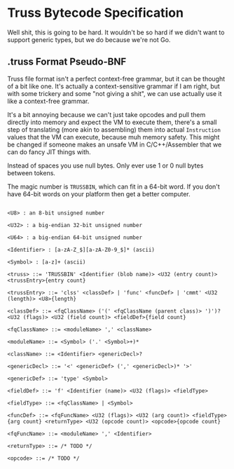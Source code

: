 # Truss Bytecode Specification

Well shit, this is going to be hard.  It wouldn't be so hard if we didn't want
to support generic types, but we do because we're not Go.

## .truss Format Pseudo-BNF

Truss file format isn't a perfect context-free grammar, but it can be thought
of a bit like one.  It's actually a context-sensitive grammar if I am right, but
with some trickery and some "not giving a shit", we can use actually use it like
a context-free grammar.

It's a bit annoying because we can't just take opcodes and pull
them directly into memory and expect the VM to execute them, there's a small
step of translating (more akin to assembling) them into actual `Instruction`
values that the VM can execute, because muh memory safety.  This might be
changed if someone makes an unsafe VM in C/C++/Assembler that we can do fancy
JIT things with.

Instead of spaces you use null bytes.  Only ever use 1 or 0 null bytes between
tokens.

The magic number is `TRUSSBIN`, which can fit in a 64-bit word.  If you don't
have 64-bit words on your platform then get a better computer.

```

<U8> : an 8-bit unsigned number

<U32> : a big-endian 32-bit unsigned number

<U64> : a big-endian 64-bit unsigned number

<Identifier> : [a-zA-Z_$][a-zA-Z0-9_$]* (ascii)

<Symbol> : [a-z]+ (ascii)

<truss> ::= 'TRUSSBIN' <Identifier (blob name)> <U32 (entry count)> <trussEntry>{entry count}

<trussEntry> ::= 'clss' <classDef> | 'func' <funcDef> | 'cmmt' <U32 (length)> <U8>{length}

<classDef> ::= <fqClassName> ('(' <fqClassName (parent class)> ')')? <U32 (flags)> <U32 (field count)> <fieldDef>{field count}

<fqClassName> ::= <moduleName> ',' <className>

<moduleName> ::= <Symbol> ('.' <Symbol>+)*

<className> ::= <Identifier> <genericDecl>?

<genericDecl> ::= '<' <genericDef> (',' <genericDecl>)* '>'

<genericDef> ::= 'type' <Symbol>

<fieldDef> ::= 'f' <Identifier (name)> <U32 (flags)> <fieldType>

<fieldType> ::= <fqClassName> | <Symbol>

<funcDef> ::= <fqFuncName> <U32 (flags)> <U32 (arg count)> <fieldType>{arg count} <returnType> <U32 (opcode count)> <opcode>{opcode count}

<fqFuncName> ::= <moduleName> ',' <Identifier>

<returnType> ::= /* TODO */

<opcode> ::= /* TODO */

```
